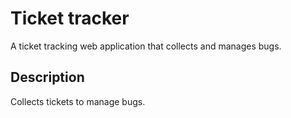 # Ticket tracker

A ticket tracking web application that collects and manages bugs. 

## Description

Collects tickets to manage bugs. 
